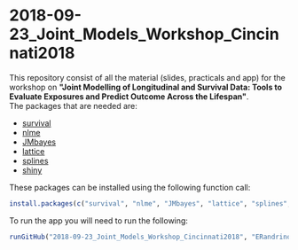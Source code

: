 # 2018-09-23_Joint_Models_Workshop_Cincinnati2018


This repository consist of all the material (slides, practicals and app) for the workshop on **"Joint Modelling of Longitudinal 
and Survival Data: Tools to Evaluate Exposures and Predict Outcome Across the Lifespan"**.
\
The packages that are needed are: 
- [survival](http://cran.r-project.org/package=survival)
- [nlme](http://cran.r-project.org/package=nlme)
- [JMbayes](http://cran.r-project.org/package=JMbayes)
- [lattice](http://cran.r-project.org/package=lattice)
- [splines](http://cran.r-project.org/) 
- [shiny](http://cran.r-project.org/package=shiny)


These packages can be installed using the following function call:

```r
install.packages(c("survival", "nlme", "JMbayes", "lattice", "splines", "shiny"), dependencies = TRUE)
```

To run the app you will need to run the following:

```r
runGitHub("2018-09-23_Joint_Models_Workshop_Cincinnati2018", "ERandrinopoulou", subdir = "shiny app/")
 ```